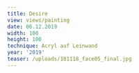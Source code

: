 ```yaml
---
title: Desire
view: views/painting
date: 06.12.2019
width: 100
height: 100
technique: Acryl auf Leinwand
year: '2019'
teaser: /uploads/181118_face05_final.jpg
---
```


